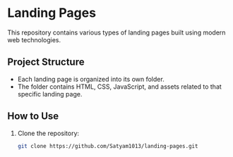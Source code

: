 # Landing Pages

This repository contains various types of landing pages built using modern web technologies.

## Project Structure
- Each landing page is organized into its own folder.
- The folder contains HTML, CSS, JavaScript, and assets related to that specific landing page.

## How to Use
1. Clone the repository:
   ```sh
   git clone https://github.com/Satyam1013/landing-pages.git
